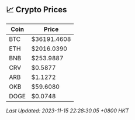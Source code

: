 ## 📈 Crypto Prices

| Coin | Price |
| ---- | ----- |
| BTC | $36191.4608 |
| ETH | $2016.0390 |
| BNB | $253.9887 |
| CRV | $0.5877 |
| ARB | $1.1272 |
| OKB | $59.6080 |
| DOGE | $0.0748 |

_Last Updated: 2023-11-15 22:28:30.05 +0800 HKT_